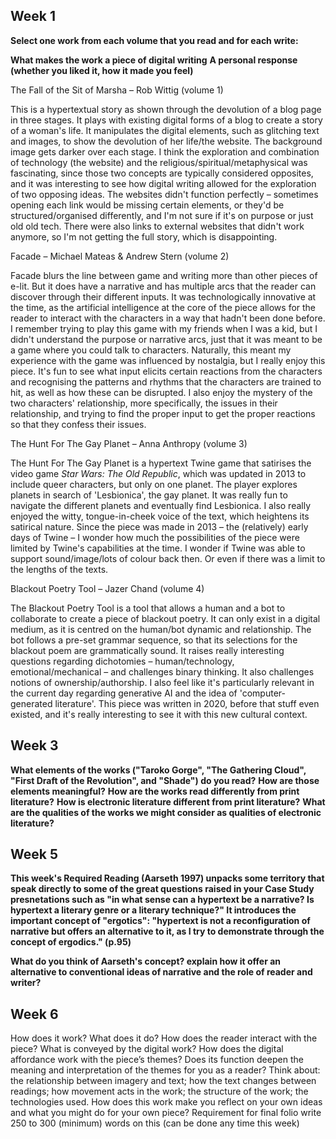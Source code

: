 ## Week 1

**Select one work from each volume that you read and for each write:**

**What makes the work a piece of digital writing**
**A personal response (whether you liked it, how it made you feel)**

The Fall of the Sit of Marsha – Rob Wittig (volume 1)

This is a hypertextual story as shown through the devolution of a blog page in three stages. It plays with existing digital forms of a blog to create a story of a woman's life. It manipulates the digital elements, such as glitching text and images, to show the devolution of her life/the website. The background image gets darker over each stage. I think the exploration and combination of technology (the website) and the religious/spiritual/metaphysical was fascinating, since those two concepts are typically considered opposites, and it was interesting to see how digital writing allowed for the exploration of two opposing ideas. The websites didn't function perfectly – sometimes opening each link would be missing certain elements, or they'd be structured/organised differently, and I'm not sure if it's on purpose or just old old tech. There were also links to external websites that didn't work anymore, so I'm not getting the full story, which is disappointing. 

Facade – Michael Mateas & Andrew Stern (volume 2)

Facade blurs the line between game and writing more than other pieces of e-lit. But it does have a narrative and has multiple arcs that the reader can discover through their different inputs. It was technologically innovative at the time, as the artificial intelligence at the core of the piece allows for the reader to interact with the characters in a way that hadn't been done before. I remember trying to play this game with my friends when I was a kid, but I didn't understand the purpose or narrative arcs, just that it was meant to be a game where you could talk to characters. Naturally, this meant my experience with the game was influenced by nostalgia, but I really enjoy this piece. It's fun to see what input elicits certain reactions from the characters and recognising the patterns and rhythms that the characters are trained to hit, as well as how these can be disrupted. I also enjoy the mystery of the two characters' relationship, more specifically, the issues in their relationship, and trying to find the proper input to get the proper reactions so that they confess their issues.

The Hunt For The Gay Planet – Anna Anthropy (volume 3)

The Hunt For The Gay Planet is a hypertext Twine game that satirises the video game *Star Wars: The Old Republic*, which was updated in 2013 to include queer characters, but only on one planet. The player explores planets in search of 'Lesbionica', the gay planet. It was really fun to navigate the different planets and eventually find Lesbionica. I also really enjoyed the witty, tongue-in-cheek voice of the text, which heightens its satirical nature. Since the piece was made in 2013 – the (relatively) early days of Twine – I wonder how much the possibilities of the piece were limited by Twine's capabilities at the time. I wonder if Twine was able to support sound/image/lots of colour back then. Or even if there was a limit to the lengths of the texts.

Blackout Poetry Tool – Jazer Chand (volume 4)

The Blackout Poetry Tool is a tool that allows a human and a bot to collaborate to create a piece of blackout poetry. It can only exist in a digital medium, as it is centred on the human/bot dynamic and relationship. The bot follows a pre-set grammar sequence, so that its selections for the blackout poem are grammatically sound. It raises really interesting questions regarding dichotomies – human/technology, emotional/mechanical – and challenges binary thinking. It also challenges notions of ownership/authorship. I also feel like it's particularly relevant in the current day regarding generative AI and the idea of 'computer-generated literature'. This piece was written in 2020, before that stuff even existed, and it's really interesting to see it with this new cultural context. 

## Week 3

**What elements of the works ("Taroko Gorge", "The Gathering Cloud", "First Draft of the Revolution", and "Shade") do you read?**
**How are those elements meaningful?**
**How are the works read differently from print literature?**
**How is electronic literature different from print literature?**
**What are the qualities of the works we might consider as qualities of electronic literature?**

## Week 5

**This week's Required Reading (Aarseth 1997) unpacks some territory that speak directly to some of the great questions raised in your Case Study presnetations such as "in what sense can a hypertext be a narrative? Is hypertext a literary genre or a literary technique?" It introduces the important concept of "ergotics": "hypertext is not a reconfiguration of narrative but offers an alternative to it, as I try to demonstrate through the concept of ergodics." (p.95)**

**What do you think of Aarseth's concept? explain how it offer an alternative to conventional ideas of narrative and the role of reader and writer?**

## Week 6

How does it work? What does it do? How does the reader interact with the piece? What is conveyed by the digital work?
How does the digital affordance work with the piece’s themes? Does its function deepen the meaning and interpretation of the themes for you as a reader?
Think about: the relationship between imagery and text; how the text changes between readings; how movement acts in the work; the structure of the work; the technologies used.
How does this work make you reflect on your own ideas and what you might do for your own piece? Requirement for final folio write 250 to 300 (minimum) words on this (can be done any time this week)
